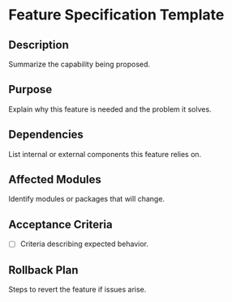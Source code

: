 # Feature Specification Template

## Description
Summarize the capability being proposed.

## Purpose
Explain why this feature is needed and the problem it solves.

## Dependencies
List internal or external components this feature relies on.

## Affected Modules
Identify modules or packages that will change.

## Acceptance Criteria
- [ ] Criteria describing expected behavior.

## Rollback Plan
Steps to revert the feature if issues arise.

